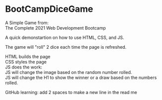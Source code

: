 # BootCampDiceGame  

A Simple Game from:  
The Complete 2021 Web Development Bootcamp  

A quick demonstartion on how to use HTML, CSS, and JS.  

The game will "roll" 2 dice each time the page is refreshed.  

HTML builds the page  
CSS styles the page  
JS does the work:  
JS will change the image based on the random number rolled.  
JS will change the H1 to show the winner or a draw based on the numbers rolled.  

GitHub learning: add 2 spaces to make a new line in the read me  